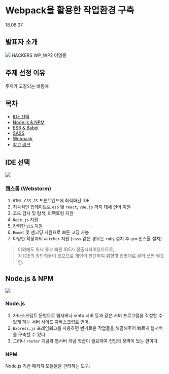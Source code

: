 # Webpack을 활용한 작업환경 구축
18.08.07

## 발표자 소개
<img src="https://github.com//qnfzks55/webpack_lmj/blob/master/profile.jpg?raw=true" />
HACKERS WP_WP2 이명종 

## 주제 선정 이유
주제가 고갈되는 바람에

## 목차

* [IDE 선택](#ide-선택)
* [Node.js & NPM](#node.js-npm)
* [ES6 & Babel](#es6-babel)
* [SASS](#sass)
* [Webpack](#webpack)
* [참고 링크](#참고-링크)

## IDE 선택

<img src="https://github.com//qnfzks55/webpack_lmj/blob/master/webstorm.png?raw=true" />

### 웹스톰 (Webstorm)

1. `HTML,CSS,JS` 프론트엔드에 최적화된 IDE
2. 지속적인 업데이트로 `es6` 및 `react`, `Vue.js` 까지 대세 언어 지원
3. 코드 검사 및 탐색, 리팩토링 지원
4. `Node.js` 지원
5. 강력한 `VCS` 지원
6. `Emmet` 및 젠코딩 지원으로 빠른 코딩 가능
7. 다양한 확장자의 `watcher` 지원 (`sass` 같은 경우는 `ruby` 설치 후 `gem` 인스톨 설치)

> 이외에도 워낙 좋고 빠른 IDE가 잘출시되어있으므로,<br />각 IDE의 장단점들이 있으므로 개인이 판단하여 취향껏 입맛대로 골라 쓰면 될듯함.

## Node.js & NPM

<img src="https://github.com//qnfzks55/webpack_lmj/blob/master/npm_node.jpg?raw=true" widtt="80%" />

### Node.js
1. 자바스크립트 문법으로 웹서버나 smtp 서버 등과 같은 서버 프로그램을 작성할 수 있게 하는 서버 사이드 자바스크립트 언어.
2. `Express.js` 프레임워크를 사용하면 번거로운 작업들을 해결해주어 빠르게 웹서버를 구축할 수 있다.
3. 그러나 `router` 개념과 웹서버 개념 학습이 필요하여 진입의 장벽이 있는 편이다.

### NPM
Node.js 기반 패키지 모듈들을 관리하는 도구.
